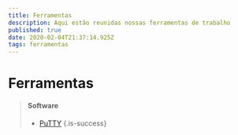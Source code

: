 ```yaml
---
title: Ferramentas
description: Aqui estão reunidas nossas ferramentas de trabalho
published: true
date: 2020-02-04T21:37:14.925Z
tags: ferramentas
---
```


# Ferramentas


> #### **Software**
> 
> - [PuTTY](http://suporte-wiki.herokuapp.com/pt-br/suporte/ferramentas/putty)
{.is-success}
